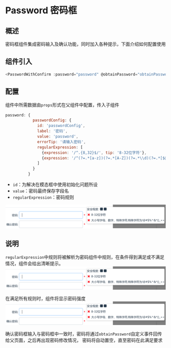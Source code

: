 # Password 密码框

## 概述

密码框组件集成密码输入及确认功能，同时加入各种提示，下面介绍如何配置使用

## 组件引入

```js
<PasswordWithConfirm :password="password" @obtainPassword="obtainPassword"></PasswordWithConfirm>
```
## 配置
组件中所需数据由`props`形式在父组件中配置，传入子组件
```js
password: {
            passwordConfig: {
              id: 'passwordConfig',
              label: '密码',
              value: 'password',
              errorTip: '请输入密码',
              regularExpression: [
                {expression: '/^.{8,32}$/', tip: '8-32位字符'},
                {expression: '/^(?=.*[a-z])(?=.*[A-Z])(?=.*\\d)(?=.*[$@$!#$%^&*()_+=])[A-Za-z\\d$@$!]{0,}/', tip: '大小写字母、数字、特殊字符,特殊字符为!@#$%^&*()_+='}
              ]
            }
          }
```
- `id`：为解决在模态框中使用初始化问题所设  
- `value`：密码最终保存字段名  
- `regularExpression`：密码规则

![密码组件](../../img/pwd/pwd-init.png ':size=700x100')

## 说明

`regularExpression`中规则将被解析为密码组件中规则，在条件得到满足或不满足情况，组件会给出清晰提示。
![密码组件-error](../../img/pwd/pwd-error.png ':size=700x140')


在满足所有规则时，组件将显示密码强度
![密码组件-correct](../../img/pwd/pwd-correct.png ':size=700x140')

确认密码框输入与密码框中一致时，密码将通过`obtainPassword`自定义事件回传给父页面，之后再出现密码修改情况，
密码将自动置空，直至密码在此满足要求